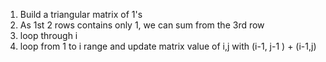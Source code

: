 1. Build a triangular matrix of 1's
2. As 1st 2 rows contains only 1, we can sum from the 3rd row
3. loop through i
4. loop from 1 to i range and update matrix value of i,j with (i-1, j-1 ) + (i-1,j)
​